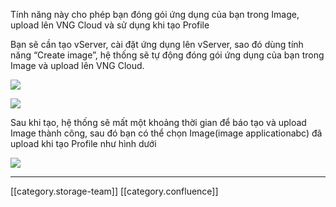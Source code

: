 Tính năng này cho phép bạn đóng gói ứng dụng của bạn trong Image, upload lên VNG Cloud và sử dụng khi tạo Profile

Bạn sẽ cần tạo vServer, cài đặt ứng dụng lên vServer, sao đó dùng tính năng “Create image”, hệ thống sẽ tự động đóng gói ứng dụng của bạn trong Image và upload lên VNG Cloud.

![](images/storage/image2019-6-27_15-50-26.png)

![](images/storage/image2019-6-27_15-50-39.png)

Sau khi tạo, hệ thống sẽ mất một khoảng thời gian để báo tạo và upload Image thành công, sau đó bạn có thể chọn Image(image applicationabc) đã upload khi tạo Profile như hình dưới 

![](images/storage/image2019-6-27_15-51-4.png)



*****

[[category.storage-team]] 
[[category.confluence]] 
